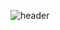 ![header](https://capsule-render.vercel.app/api?type=Waving&color=00bfff&fontColor=ffffff&height=200&section=header&text=kymial&fontSize=30)

